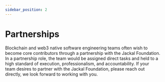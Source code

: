 ```yaml
---
sidebar_position: 2
---
```


# Partnerships

Blockchain and web3 native software engineering teams often wish to become core contributors through a partnership with
the Jackal Foundation. In a partnership role, the team would be assigned direct tasks and held to a high standard of
execution, professionalism, and accountability. If your team desires to partner with the Jackal Foundation, please reach
out directly, we look forward to working with you. 



